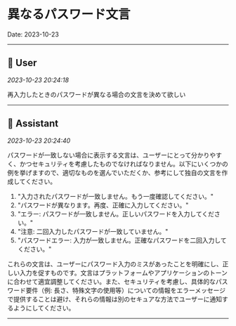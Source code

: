 # 異なるパスワード文言

Date: 2023-10-23

---

## 👤 User
*2023-10-23 20:24:18*

再入力したときのパスワードが異なる場合の文言を決めて欲しい

---

## 🤖 Assistant
*2023-10-23 20:24:40*

パスワードが一致しない場合に表示する文言は、ユーザーにとって分かりやすく、かつセキュリティを考慮したものでなければなりません。以下にいくつかの例を挙げますので、適切なものを選んでいただくか、参考にして独自の文言を作成してください。

1. "入力されたパスワードが一致しません。もう一度確認してください。"
2. "パスワードが異なります。再度、正確に入力してください。"
3. "エラー: パスワードが一致しません。正しいパスワードを入力してください。"
4. "注意: 二回入力したパスワードが一致していません。"
5. "パスワードエラー: 入力が一致しません。正確なパスワードを二回入力してください。"

これらの文言は、ユーザーにパスワード入力のミスがあったことを明確にし、正しい入力を促すものです。文言はプラットフォームやアプリケーションのトーンに合わせて適宜調整してください。また、セキュリティを考慮し、具体的なパスワード要件（例: 長さ、特殊文字の使用等）についての情報をエラーメッセージで提供することは避け、それらの情報は別のセキュアな方法でユーザーに通知するようにしてください。

---
